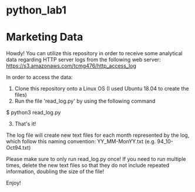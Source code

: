 # python_lab1
# Marketing Data

Howdy! You can utilize this repository in order to receive some analytical data regarding HTTP server logs from the following web server: https://s3.amazonaws.com/tcmg476/http_access_log

In order to access the data:
1. Clone this repository onto a Linux OS (I used Ubuntu 18.04 to create the files)
2. Run the file 'read_log.py' by using the following command

$ python3 read_log.py

3. That's it!

The log file will create new text files for each month represented by the log, which follow this naming convention: YY_MM-MonYY.txt (e.g. 94_10-Oct94.txt)


Please make sure to only run read_log.py once! If you need to run multiple times, delete the new text files so that they do not include repeated information, doubling the size of the file!

Enjoy!
